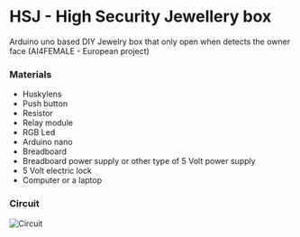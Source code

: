 # HSJ - High Security Jewellery box

Arduino uno based DIY Jewelry box that only open when detects the owner face (AI4FEMALE - European project)

### Materials
*	Huskylens
*	Push button
*	Resistor
*	Relay module
*	RGB Led
*	Arduino nano
*	Breadboard
*	Breadboard power supply or other type of 5 Volt power supply
*	5 Volt electric lock
*	Computer or a laptop

### Circuit
![Circuit](https://user-images.githubusercontent.com/89361033/196634603-af9764db-b638-4832-bf8a-083d4bee4857.png)
